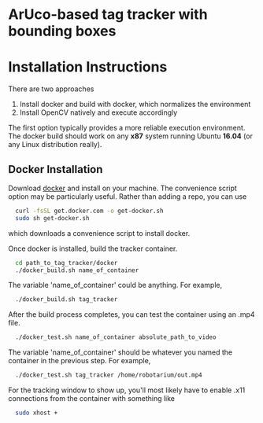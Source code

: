 # ArUco-based tag tracker with bounding boxes

# Installation Instructions

There are two approaches
1. Install docker and build with docker, which normalizes the environment
2. Install OpenCV natively and execute accordingly

The first option typically provides a more reliable execution environment.  
The docker build should work on any **x87** system running Ubuntu **16.04** (or
  any Linux distribution really).

## Docker Installation

Download [docker](https://docs.docker.com/engine/installation/linux/docker-ce/ubuntu/)
and install on your machine.  The convenience script option may be particularly
useful.  Rather than adding a repo, you can use
```bash
  curl -fsSL get.docker.com -o get-docker.sh
  sudo sh get-docker.sh
```
which downloads a convenience script to install docker.

Once docker is installed, build the tracker container.  
```bash
  cd path_to_tag_tracker/docker
  ./docker_build.sh name_of_container
```
The variable 'name_of_container' could be anything. For example,
```bash
  ./docker_build.sh tag_tracker
```
After the build process completes, you can test the container using an .mp4 file.
```bash
  ./docker_test.sh name_of_container absolute_path_to_video
```
The variable 'name_of_container' should be whatever you named the container
in the previous step.  For example,
```bash
  ./docker_test.sh tag_tracker /home/robotarium/out.mp4
```
For the tracking window to show up, you'll most likely have to enable .x11
connections from the container with something like
```bash
  sudo xhost +
```
